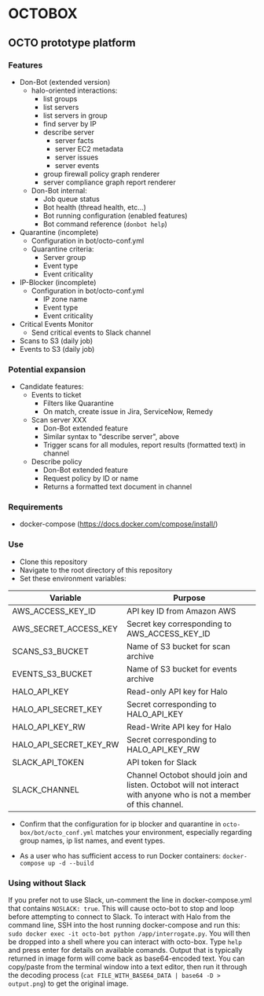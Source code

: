 # OCTOBOX

## OCTO prototype platform

### Features

* Don-Bot (extended version)
  * halo-oriented interactions:
    * list groups
    * list servers
    * list servers in group
    * find server by IP
    * describe server
      * server facts
      * server EC2 metadata
      * server issues
      * server events
    * group firewall policy graph renderer
    * server compliance graph report renderer
  * Don-Bot internal:
    * Job queue status
    * Bot health (thread health, etc...)
    * Bot running configuration (enabled features)
    * Bot command reference (`donbot help`)
* Quarantine (incomplete)
  * Configuration in bot/octo-conf.yml
  * Quarantine criteria:
    * Server group
    * Event type
    * Event criticality
* IP-Blocker (incomplete)
  * Configuration in bot/octo-conf.yml
    * IP zone name
    * Event type
    * Event criticality
* Critical Events Monitor
  * Send critical events to Slack channel
* Scans to S3 (daily job)
* Events to S3 (daily job)

### Potential expansion

* Candidate features:
  * Events to ticket
    * Filters like Quarantine
    * On match, create issue in Jira, ServiceNow, Remedy
  * Scan server XXX
    * Don-Bot extended feature
    * Similar syntax to "describe server", above
    * Trigger scans for all modules, report results (formatted text) in channel
  * Describe policy
    * Don-Bot extended feature
    * Request policy by ID or name
    * Returns a formatted text document in channel

### Requirements

* docker-compose (https://docs.docker.com/compose/install/)

### Use

* Clone this repository
* Navigate to the root directory of this repository
* Set these environment variables:

| Variable               | Purpose                                             |
|------------------------|-----------------------------------------------------|
| AWS_ACCESS_KEY_ID      | API key ID from Amazon AWS                          |
| AWS_SECRET_ACCESS_KEY  | Secret key corresponding to AWS_ACCESS_KEY_ID       |
| SCANS_S3_BUCKET        | Name of S3 bucket for scan archive                  |
| EVENTS_S3_BUCKET       | Name of S3 bucket for events archive                |
| HALO_API_KEY           | Read-only API key for Halo                          |
| HALO_API_SECRET_KEY    | Secret corresponding to HALO_API_KEY                |
| HALO_API_KEY_RW        | Read-Write API key for Halo                         |
| HALO_API_SECRET_KEY_RW | Secret corresponding to HALO_API_KEY_RW             |
| SLACK_API_TOKEN        | API token for Slack                                 |
| SLACK_CHANNEL          | Channel Octobot should join and listen.  Octobot will not interact with anyone who is not a member of this channel. |

* Confirm that the configuration for ip blocker and quarantine in
`octo-box/bot/octo_conf.yml` matches your environment, especially regarding
group names, ip list names, and event types.

* As a user who has sufficient access to run Docker containers:
`docker-compose up -d --build`

### Using without Slack

If you prefer not to use Slack, un-comment the line in docker-compose.yml that
contains `NOSLACK: true`.  This will cause octo-bot to stop and loop before
attempting to connect to Slack.  To interact with Halo from the command line,
SSH into the host running docker-compose and run this:
`sudo docker exec -it octo-bot python /app/interrogate.py`.  You will then
be dropped into a shell where you can interact with octo-box.  Type `help` and
press enter for details on available comands.  Output that is typically
returned in image form will come back as base64-encoded text.  You can
copy/paste from the terminal window into a text editor, then run it through
the decoding process (`cat FILE_WITH_BASE64_DATA | base64 -D > output.png`)
to get the original image.
